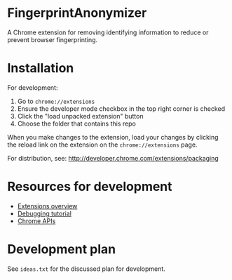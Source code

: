 FingerprintAnonymizer
=====================

A Chrome extension for removing identifying information to reduce or prevent browser fingerprinting.

Installation
============
For development:

1. Go to `chrome://extensions`
2. Ensure the developer mode checkbox in the top right corner is checked
3. Click the "load unpacked extension" button
4. Choose the folder that contains this repo

When you make changes to the extension, load your changes by clicking the reload link on the extension on the `chrome://extensions` page.

For distribution, see: http://developer.chrome.com/extensions/packaging

Resources for development
=========================

* [Extensions overview](http://developer.chrome.com/extensions/overview)
* [Debugging tutorial](http://developer.chrome.com/extensions/tut_debugging)
* [Chrome APIs](http://developer.chrome.com/extensions/api_index)

Development plan
================
See `ideas.txt` for the discussed plan for development.